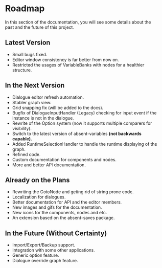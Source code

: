 # Roadmap

In this section of the documentation, you will see some details about the past and the future of this project.

## Latest Version
* Small bugs fixed.
* Editor window consistency is far better from now on.
* Restricted the usages of VariableBanks with nodes for a healthier structure.

## In the Next Version

* Dialogue editor refresh automation.
* Stabler graph view.
* Grid snapping fix (will be added to the docs).
* Bugfix of DialogueInputHandler (Legacy) checking for input event if the instance is not in the dialogue.
* Rewrite of the Option system (now it supports multiple comparers for visibility).
* Switch to the latest version of absent-variables **(not backwards capable).**
* Added RuntimeSelectionHandler to handle the runtime displaying of the graph.
* Refined code.
* Custom documentation for components and nodes.
* More and better API documentation.

## Already on the Plans

* Rewriting the GotoNode and geting rid of string prone code.
* Localization for dialogues.
* Better documentation for API and the editor members.
* New images and gifs for the documentation.
* New icons for the components, nodes and etc.
* An extension based on the absent-saves package.

## In the Future (Without Certainty)
* Import/Export/Backup support.
* Integration with some other applications.
* Generic option feature.
* Dialogue override graph feature.